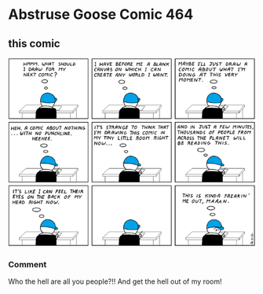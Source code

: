 # Abstruse Goose Comic 464
## this comic

![image](the_first_10000_people_to_see_this_comic_win_the_game.png)
### Comment
Who the hell are all you people?!!  And get the hell out of my room!
